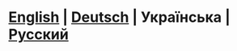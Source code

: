 # **[English](./README.md)** | **[Deutsch](./README_DE.md)** | **Українська** | **[Русский](./README_RU.md)**

